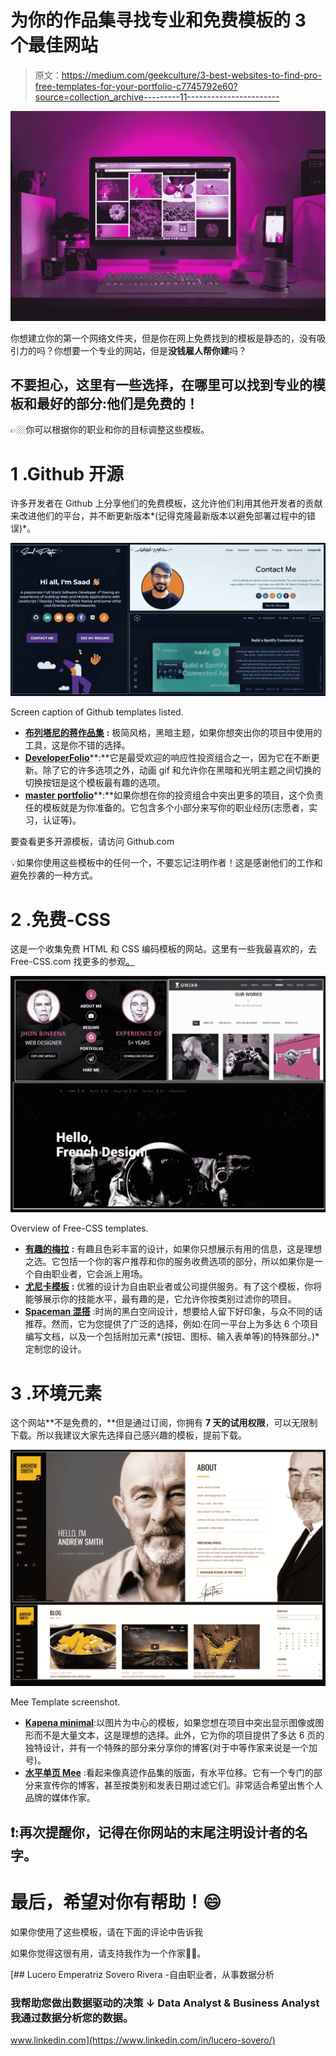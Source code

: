# 为你的作品集寻找专业和免费模板的 3 个最佳网站

> 原文：<https://medium.com/geekculture/3-best-websites-to-find-pro-free-templates-for-your-portfolio-c7745792e60?source=collection_archive---------11----------------------->

![](img/bb15926fad0b7e2d3033a2b2b4ed3db8.png)

你想建立你的第一个网络文件夹，但是你在网上免费找到的模板是静态的，没有吸引力的吗？你想要一个专业的网站，但是**没钱雇人帮你建**吗？

## 不要担心，这里有一些选择，在哪里可以找到专业的模板和最好的部分:**他们是免费的！**

👉🏼你可以根据你的职业和你的目标调整这些模板。

# 1 .Github 开源

许多开发者在 Github 上分享他们的免费模板，这允许他们利用其他开发者的贡献来改进他们的平台，并不断更新版本*(记得克隆最新版本以避免部署过程中的错误)*。

![](img/2ec90e4244749122693efaa5f5fb1d32.png)

Screen caption of Github templates listed.

*   [**布列塔尼的蒋作品集**](https://github.com/bchiang7/v4) **:** 极简风格，黑暗主题，如果你想突出你的项目中使用的工具，这是你不错的选择。
*   [**DeveloperFolio**](https://github.com/saadpasta/developerFolio)**:**它是最受欢迎的响应性投资组合之一，因为它在不断更新。除了它的许多选项之外，动画 gif 和允许你在黑暗和光明主题之间切换的切换按钮是这个模板最有趣的选项。
*   [**master portfolio**](https://github.com/ashutosh1919/masterPortfolio)**:**如果你想在你的投资组合中突出更多的项目，这个负责任的模板就是为你准备的。它包含多个小部分来写你的职业经历(志愿者，实习，认证等)。

要查看更多开源模板，请访问 Github.com

💡如果你使用这些模板中的任何一个，不要忘记注明作者！这是感谢他们的工作和避免抄袭的一种方式。

# 2 .免费-CSS

这是一个收集免费 HTML 和 CSS 编码模板的网站。这里有一些我最喜欢的，去 Free-CSS.com 找更多的参观[。](https://www.free-css.com/template-categories/portfolio)

![](img/77bd8327c4de6baf2834ac9b22fa5d05.png)

Overview of Free-CSS templates.

*   [**有趣的梅拉**](https://www.free-css.com/free-css-templates/page208/mera) **:** 有趣且色彩丰富的设计，如果你只想展示有用的信息，这是理想之选。它包括一个你的客户推荐和你的服务收费选项的部分，所以如果你是一个自由职业者，它会派上用场。
*   [**尤尼卡模板**](https://www.free-css.com/free-css-templates/page270/unika) **:** 优雅的设计为自由职业者或公司提供服务。有了这个模板，你将能够展示你的技能水平，最有趣的是，它允许你按类别过滤你的项目。
*   [**Spaceman 混搭**](https://www.free-css.com/free-css-templates/page270/univers) :时尚的黑白空间设计，想要给人留下好印象，与众不同的话推荐。然而，它为您提供了广泛的选择，例如:在同一平台上为多达 6 个项目编写文档，以及一个包括附加元素*(按钮、图标、输入表单等)的特殊部分。)*定制您的设计。

# 3 .环境元素

这个网站**不是免费的，**但是通过订阅，你拥有 **7 天的试用权限**，可以无限制下载。所以我建议大家先选择自己感兴趣的模板，提前下载。

![](img/643dfe459f66dba14dc1c7c32a861680.png)

Mee Template screenshot.

*   [**Kapena minimal**](https://elements.envato.com/es/kapena-responsive-portfolio-html-template-PQD8S2):以图片为中心的模板，如果您想在项目中突出显示图像或图形而不是大量文本，这是理想的选择。此外，它为你的项目提供了多达 6 页的独特设计，并有一个特殊的部分来分享你的博客(对于中等作家来说是一个加号)。
*   [**水平单页 Mee**](https://elements.envato.com/es/mee-responsive-resume-and-portfolio-template-E9L75HT) :看起来像真迹作品集的版面，有水平位移。它有一个专门的部分来宣传你的博客，甚至按类别和发表日期过滤它们。非常适合希望出售个人品牌的媒体作家。

## ❗:再次提醒你，记得在你网站的末尾注明设计者的名字。

# 最后，希望对你有帮助！😄

如果你使用了这些模板，请在下面的评论中告诉我

如果你觉得这很有用，请支持我作为一个作家👏🏻。

[](https://www.linkedin.com/in/lucero-sovero/) [## Lucero Emperatriz Sovero Rivera -自由职业者，从事数据分析

### 我帮助您做出数据驱动的决策 ↓ Data Analyst & Business Analyst 我通过数据分析您的数据。

www.linkedin.com](https://www.linkedin.com/in/lucero-sovero/)